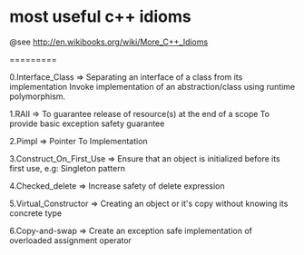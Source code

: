 most useful c++ idioms
=========

@see http://en.wikibooks.org/wiki/More_C++_Idioms

=========

0.Interface_Class         => Separating an interface of a class from its implementation
                             Invoke implementation of an abstraction/class using runtime polymorphism.

1.RAII                    => To guarantee release of resource(s) at the end of a scope
                             To provide basic exception safety guarantee

2.Pimpl                   => Pointer To Implementation

3.Construct_On_First_Use  => Ensure that an object is initialized before its first use, e.g: Singleton pattern

4.Checked_delete          => Increase safety of delete expression

5.Virtual_Constructor     => Creating an object or it's copy without knowing its concrete type

6.Copy-and-swap           => Create an exception safe implementation of overloaded assignment operator
